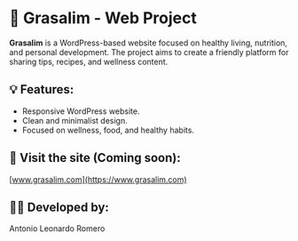 # 🥗 Grasalim - Web Project

**Grasalim** is a WordPress-based website focused on healthy living, nutrition, and personal development. The project aims to create a friendly platform for sharing tips, recipes, and wellness content.

## 💡 Features:
- Responsive WordPress website.
- Clean and minimalist design.
- Focused on wellness, food, and healthy habits.

## 🔗 Visit the site (Coming soon):
[www.grasalim.com](https://www.grasalim.com)

## 👨‍💻 Developed by:
Antonio Leonardo Romero
